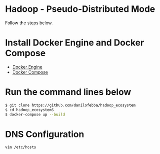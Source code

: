 # Hadoop - Pseudo-Distributed Mode
Follow the steps below.
# Install Docker Engine and Docker Compose
- [Docker Engine](https://docs.docker.com/engine/install)
- [Docker Compose](https://docs.docker.com/engine/install)
# Run the command lines below
``` bash
$ git clone https://github.com/danilofebba/hadoop_ecosystem
$ cd hadoop_ecosystemS
$ docker-compose up --build
```
# DNS Configuration
``` bash
vim /etc/hosts
```
